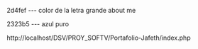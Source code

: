 2d4fef  --- color de la letra grande about me

2323b5  --- azul puro


http://localhost/DSV/PROY_SOFTV/Portafolio-Jafeth/index.php


